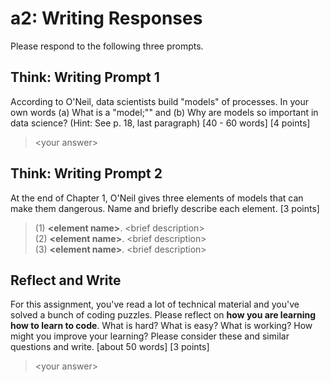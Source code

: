 # a2: Writing Responses
Please  respond to the following three  prompts.
## Think: Writing Prompt 1
According to O'Neil, data scientists build "models" of processes. In your own words (a) What is a "model;"" and (b) Why are models so important in data science? (Hint: See p. 18, last paragraph) [40 - 60 words] [4 points]

> \<your answer>

## Think: Writing Prompt 2
At the end of Chapter 1, O'Neil gives three elements of models that can make them dangerous. Name and briefly describe each element. [3 points]

> (1) **\<element name>**. \<brief description>  
(2)  **\<element name>**. \<brief description>   
(3)  **\<element name>**. \<brief description>

## Reflect and Write
For this assignment, you've read a lot of technical material and you've solved a bunch of coding puzzles. Please reflect on **how you are learning how to learn to code**. What is hard? What is easy?  What is working? How might you improve your learning? Please consider these and similar questions and write. [about 50 words] [3 points]

> \<your answer>
